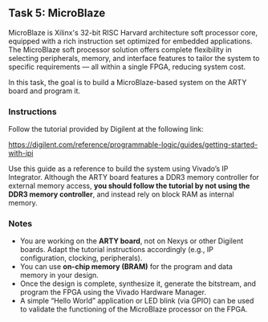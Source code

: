 ## Task 5: MicroBlaze

MicroBlaze is Xilinx's 32-bit RISC Harvard architecture soft processor core, equipped with a rich instruction set optimized for embedded applications. The MicroBlaze soft processor solution offers complete flexibility in selecting peripherals, memory, and interface features to tailor the system to specific requirements — all within a single FPGA, reducing system cost.

In this task, the goal is to build a MicroBlaze-based system on the ARTY board and program it.

### Instructions

Follow the tutorial provided by Digilent at the following link:

https://digilent.com/reference/programmable-logic/guides/getting-started-with-ipi

Use this guide as a reference to build the system using Vivado’s IP Integrator. Although the ARTY board features a DDR3 memory controller for external memory access, **you should follow the tutorial by not using the DDR3 memory controller**, and instead rely on block RAM as internal memory.

### Notes

- You are working on the **ARTY board**, not on Nexys or other Digilent boards. Adapt the tutorial instructions accordingly (e.g., IP configuration, clocking, peripherals).
- You can use **on-chip memory (BRAM)** for the program and data memory in your design.
- Once the design is complete, synthesize it, generate the bitstream, and program the FPGA using the Vivado Hardware Manager.
- A simple “Hello World” application or LED blink (via GPIO) can be used to validate the functioning of the MicroBlaze processor on the FPGA.

